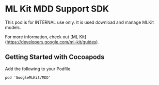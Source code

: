 # ML Kit MDD Support SDK

This pod is for INTERNAL use only. It is used download and manage MLKit models.

For more information, check out [ML Kit] (https://developers.google.com/ml-kit/guides).

## Getting Started with Cocoapods

Add the following to your Podfile

```
pod 'GoogleMLKit/MDD'
```
